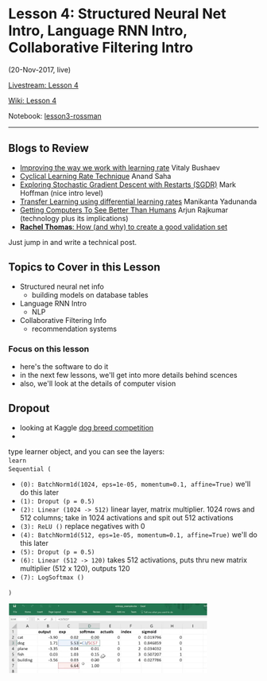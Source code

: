 # Lesson 4:  Structured Neural Net Intro, Language RNN Intro, Collaborative Filtering Intro
(20-Nov-2017, live)  

[Livestream: Lesson 4](https://www.youtube.com/watch?v=gbceqO8PpBg&feature=youtu.be)
 
[Wiki: Lesson 4](http://forums.fast.ai/t/wiki-lesson-4/8112)

Notebook:  [lesson3-rossman](https://github.com/fastai/fastai/blob/master/courses/dl1/lesson3-rossman.ipynb)

---

## Blogs to Review
* [Improving the way we work with learning rate](https://techburst.io/improving-the-way-we-work-with-learning-rate-5e99554f163b) Vitaly Bushaev
* [Cyclical Learning Rate Technique](http://teleported.in/posts/cyclic-learning-rate/) Anand Saha
* [Exploring Stochastic Gradient Descent with Restarts (SGDR)](https://medium.com/38th-street-studios/exploring-stochastic-gradient-descent-with-restarts-sgdr-fa206c38a74e) Mark Hoffman (nice intro level)
* [Transfer Learning using differential learning rates](https://towardsdatascience.com/transfer-learning-using-differential-learning-rates-638455797f00) Manikanta Yadunanda
* [Getting Computers To See Better Than Humans](https://medium.com/@ArjunRajkumar/getting-computers-to-see-better-than-humans-346d96634f73) Arjun Rajkumar (technology plus its implications)
* [**Rachel Thomas**:  How (and why) to create a good validation set](http://www.fast.ai/2017/11/13/validation-sets/)

Just jump in and write a technical post.

## Topics to Cover in this Lesson
* Structured neural net info
  - building models on database tables
* Language RNN Intro
  - NLP
* Collaborative Filtering Info
  - recommendation systems

### Focus on this lesson 
- here's the software to do it
- in the next few lessons, we'll get into more details behind scences
- also, we'll look at the details of computer vision

## Dropout
- looking at Kaggle [dog breed competition](https://www.kaggle.com/c/dog-breed-identification)
- 
type learner object, and you can see the layers:  
`learn`  
`Sequential (`
- `(0): BatchNorm1d(1024, eps=1e-05, momentum=0.1, affine=True)` we'll do this later
- `(1): Droput (p = 0.5)` 
- `(2): Linear (1024 -> 512)`  linear layer, matrix multiplier.  1024 rows and 512 columns; take in 1024 activations and spit out 512 activations  
- `(3): ReLU ()`  replace negatives with 0
- `(4): BatchNorm1d(512, eps=1e-05, momentum=0.1, affine=True)` we'll do this later
- `(5): Droput (p = 0.5)`
- `(6): Linear (512 -> 120)` takes 512 activations, puts thru new matrix multiplier (512 x 120), outputs 120
- `(7): LogSoftmax () `  

`)`

<img src="../images/softmax.png" align="left" height="140" width="400" >   <br> <br>


